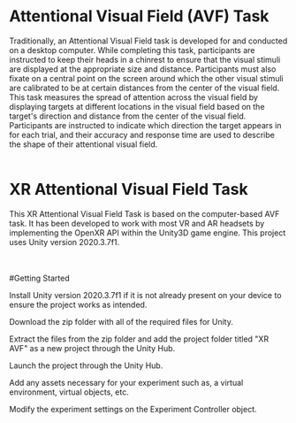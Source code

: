 # Attentional Visual Field (AVF) Task

Traditionally, an Attentional Visual Field task is developed for and conducted on a desktop computer. While completing this task, participants are instructed to keep their heads in a chinrest to ensure that the visual stimuli are displayed at the appropriate size and distance. Participants must also fixate on a central point on the screen around which the other visual stimuli are calibrated to be at certain distances from the center of the visual field. This task measures the spread of attention across the visual field by displaying targets at different locations in the visual field based on the target's direction and distance from the center of the visual field. Participants are instructed to indicate which direction the target appears in for each trial, and their accuracy and response time are used to describe the shape of their attentional visual field.
<br>
<br>
# XR Attentional Visual Field Task

This XR Attentional Visual Field Task is based on the computer-based AVF task. It has been developed to work with most VR and AR headsets by implementing the OpenXR API within the Unity3D game engine. This project uses Unity version 2020.3.7f1. 

<br>
<br>
#Getting Started

Install Unity version 2020.3.7f1 if it is not already present on your device to ensure the project works as intended.

Download the zip folder with all of the required files for Unity. 

Extract the files from the zip folder and add the project folder titled "XR AVF" as a new project through the Unity Hub.

Launch the project through the Unity Hub.

Add any assets necessary for your experiment such as, a virtual environment, virtual objects, etc.

Modify the experiment settings on the Experiment Controller object.
